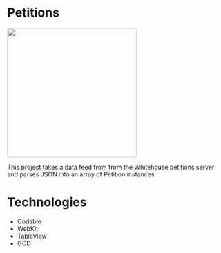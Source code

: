 # Petitions
<img src="https://user-images.githubusercontent.com/71500020/148119459-1c05e5a8-3def-4231-8f8e-dd277464d344.png" width = "300" />

This project takes a data feed from from the Whitehouse petitions server and parses JSON into an array of Petition instances.

# Technologies
* Codable
* WebKit
* TableView
* GCD
